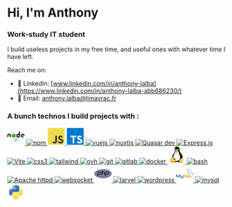 <!-- https://www.youtube.com/watch?v=dQw4w9WgXcQ -->

<h1 align="left">Hi, I'm Anthony</h1>
<h3 align="left">Work-study IT student</h3>

I build useless projects in my free time, and useful ones with whatever time I have left.

Reach me on:
- 📶 LinkedIn: [www.linkedin.com/in/anthony-lalba](https://www.linkedin.com/in/anthony-lalba-abb686230/)
- 📧 Email: anthony.lalba@limayrac.fr

<h3 align="left">A bunch technos I build projects with :</h3>
<p align="left">
    <a href="https://nodejs.org" target="_blank" rel="noreferrer">
        <img src="https://raw.githubusercontent.com/devicons/devicon/master/icons/nodejs/nodejs-original-wordmark.svg"
            alt="nodejs" width="40" height="40" />
    </a>
    <a href=https://www.npmjs.com/" target="_blank" rel="noreferrer">
        <img src="https://www.vectorlogo.zone/logos/npmjs/npmjs-ar21.svg"
            alt="npm" width="40" height="40" />
    </a>
    <a href="https://developer.mozilla.org/en-US/docs/Web/JavaScript" target="_blank" rel="noreferrer">
        <img src="https://raw.githubusercontent.com/devicons/devicon/master/icons/javascript/javascript-original.svg"
            alt="javascript" width="40" height="40" />
    </a>
    <a href="https://www.typescriptlang.org/" target="_blank" rel="noreferrer">
        <img src="https://raw.githubusercontent.com/devicons/devicon/master/icons/typescript/typescript-original.svg"
            alt="typescript" width="40" height="40" />
    </a>
    <a href="https://vuejs.org/" target="_blank" rel="noreferrer">
        <img src="https://www.vectorlogo.zone/logos/vuejs/vuejs-icon.svg" alt="vuejs" width="40" height="40" />
    </a>
    <a href="https://nuxt.com/" target="_blank" rel="noreferrer">
        <img src="https://www.vectorlogo.zone/logos/nuxtjs/nuxtjs-icon.svg" alt="nuxtjs" width="40" height="40" />
    </a>
    <a href="https://quasar.dev/" target="_blank" rel="noreferrer">
        <img src="https://images.icon-icons.com/2107/PNG/512/file_type_quasar_icon_130213.png" alt="Quasar dev"
            width="40" height="40" />
    </a>
    <a href="https://expressjs.com/" target="_blank" rel="noreferrer">
        <img src="https://www.vectorlogo.zone/logos/expressjs/expressjs-icon.svg" alt="Express.js" width="40"
            width="40" height="40" />
    </a>
    <a href="https://vite.dev/" target="_blank" rel="noreferrer">
        <img src="https://www.vectorlogo.zone/logos/vitejsdev/vitejsdev-icon.svg" alt="Vite" width="40"
            height="40" />
    </a>
    <a href="https://www.w3schools.com/css/" target="_blank" rel="noreferrer">
        <img src="https://www.vectorlogo.zone/logos/w3_css/w3_css-icon.svg" alt="css3" width="40" height="40" />
    </a>
    <a href="https://tailwindcss.com/" target="_blank" rel="noreferrer">
        <img src="https://www.vectorlogo.zone/logos/tailwindcss/tailwindcss-icon.svg" alt="tailwind" width="40"
            height="40" />
    </a>
    <a href="https://www.ovhcloud.com/" target="_blank" rel="noreferrer">
        <img src="https://images.icon-icons.com/2407/PNG/512/ovh_icon_146131.png" alt="ovh" width="40"
            height="40" />
    </a>
    <a href="https://git-scm.com/" target="_blank" rel="noreferrer">
        <img src="https://www.vectorlogo.zone/logos/git-scm/git-scm-icon.svg" alt="git" width="40" height="40" />
    </a>
    <a href="https://about.gitlab.com/" target="_blank" rel="noreferrer">
        <img src="https://www.vectorlogo.zone/logos/gitlab/gitlab-icon.svg" alt="gitlab" width="40" height="40" />
    </a>
    <a href="https://www.docker.com/" target="_blank" rel="noreferrer">
        <img src="https://www.vectorlogo.zone/logos/docker/docker-icon.svg" alt="docker" width="40" height="40" />
    </a>
    <a href="https://www.linux.org/" target="_blank" rel="noreferrer">
        <img src="https://raw.githubusercontent.com/devicons/devicon/master/icons/linux/linux-original.svg"
            alt="Linux" width="40" height="40" />
    </a>
    <a href="https://www.gnu.org/software/bash/" target="_blank" rel="noreferrer">
        <img src="https://www.vectorlogo.zone/logos/gnu_bash/gnu_bash-icon.svg" alt="bash" width="40" height="40" />
    </a>
    <a href="https://httpd.apache.org/" target="_blank" rel="noreferrer">
        <img src="https://www.vectorlogo.zone/logos/apache/apache-ar21.svg" alt="Apache httpd" width="40"
            height="40" />
    </a>
    <a href="https://developer.mozilla.org/en-US/docs/Web/API/WebSockets_API" target="_blank" rel="noreferrer">
        <img src="https://upload.wikimedia.org/wikipedia/commons/c/cd/WebSocket_colored_logo.svg" alt="websocket" width="40"
            height="40" />
    </a>
    <a href="https://www.php.net" target="_blank" rel="noreferrer">
        <img src="https://raw.githubusercontent.com/devicons/devicon/master/icons/php/php-original.svg" alt="php"
            width="40" height="40" />
    </a>
    <a href="https://laravel.com/" target="_blank" rel="noreferrer">
        <img src="https://www.vectorlogo.zone/logos/laravel/laravel-icon.svg" alt="larvel" width="40" height="40" />
    </a>
    <a href="https://wordpress.com/fr/" target="_blank" rel="noreferrer">
        <img src="https://www.vectorlogo.zone/logos/wordpress/wordpress-icon.svg" alt="wordpress" width="40"
            height="40" />
    </a>
    <a href="https://www.mysql.com/" target="_blank" rel="noreferrer">
        <img src="https://raw.githubusercontent.com/devicons/devicon/master/icons/mysql/mysql-original-wordmark.svg"
            alt="sqlite" width="40" height="40" />
    </a>
    <a href="https://sqlite.org/" target="_blank" rel="noreferrer">
        <img src="https://www.vectorlogo.zone/logos/sqlite/sqlite-ar21.svg"
            alt="mysql" width="40" height="40" />
    </a>
    <a href="https://www.python.org" target="_blank" rel="noreferrer">
        <img src="https://raw.githubusercontent.com/devicons/devicon/master/icons/python/python-original.svg"
            alt="python" width="40" height="40" />
    </a>
</p>
